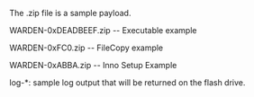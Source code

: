 The .zip file is a sample payload.

WARDEN-0xDEADBEEF.zip -- Executable example

WARDEN-0xFC0.zip -- FileCopy example

WARDEN-0xABBA.zip -- Inno Setup Example

log-*: sample log output that will be returned on the flash drive.